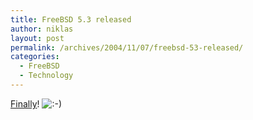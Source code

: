 ```yaml
---
title: FreeBSD 5.3 released
author: niklas
layout: post
permalink: /archives/2004/11/07/freebsd-53-released/
categories:
  - FreeBSD
  - Technology
---
```

[Finally][1]! <img src='http://blog.saers.com/wp-includes/images/smilies/icon_smile.gif' alt=':-)' class='wp-smiley' />

 [1]: http://www.FreeBSD.org/releases/5.3R/relnotes.html